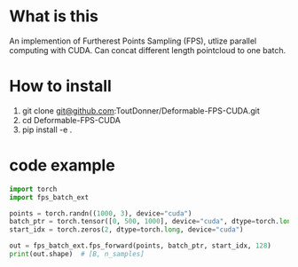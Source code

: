 # What is this
An implemention of Furtherest Points Sampling (FPS), utlize parallel computing with CUDA. Can concat different length pointcloud to one batch.

# How to install 
1. git clone git@github.com:ToutDonner/Deformable-FPS-CUDA.git
2. cd Deformable-FPS-CUDA
3. pip install -e .

# code example
```python
import torch
import fps_batch_ext

points = torch.randn((1000, 3), device="cuda")
batch_ptr = torch.tensor([0, 500, 1000], device="cuda", dtype=torch.long)
start_idx = torch.zeros(2, dtype=torch.long, device="cuda")

out = fps_batch_ext.fps_forward(points, batch_ptr, start_idx, 128)
print(out.shape)  # [B, n_samples]
```
